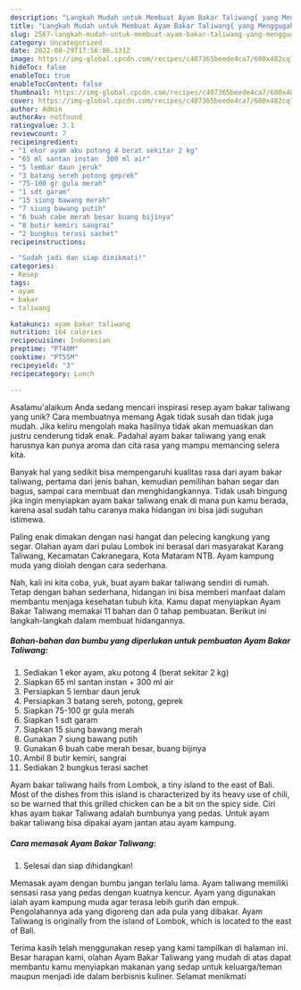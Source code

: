 ```yaml
---
description: "Langkah Mudah untuk Membuat Ayam Bakar Taliwang{ yang Menggugah Selera"
title: "Langkah Mudah untuk Membuat Ayam Bakar Taliwang{ yang Menggugah Selera"
slug: 2567-langkah-mudah-untuk-membuat-ayam-bakar-taliwang-yang-menggugah-selera
category: Uncategorized
date: 2022-08-29T17:56:06.131Z
image: https://img-global.cpcdn.com/recipes/c407365beede4ca7/680x482cq70/ayam-bakar-taliwang-foto-resep-utama.jpg
hideToc: false
enableToc: true
enableTocContent: false
thumbnail: https://img-global.cpcdn.com/recipes/c407365beede4ca7/680x482cq70/ayam-bakar-taliwang-foto-resep-utama.jpg
cover: https://img-global.cpcdn.com/recipes/c407365beede4ca7/680x482cq70/ayam-bakar-taliwang-foto-resep-utama.jpg
author: Admin
authorAv: notfound
ratingvalue: 3.1
reviewcount: 7
recipeingredient:
- "1 ekor ayam aku potong 4 berat sekitar 2 kg"
- "65 ml santan instan  300 ml air"
- "5 lembar daun jeruk"
- "3 batang sereh potong geprek"
- "75-100 gr gula merah"
- "1 sdt garam"
- "15 siung bawang merah"
- "7 siung bawang putih"
- "6 buah cabe merah besar buang bijinya"
- "8 butir kemiri sangrai"
- "2 bungkus terasi sachet"
recipeinstructions:

- "Sudah jadi dan siap dinikmati!"
categories:
- Resep
tags:
- ayam
- bakar
- taliwang

katakunci: ayam bakar taliwang 
nutrition: 164 calories
recipecuisine: Indonesian
preptime: "PT40M"
cooktime: "PT55M"
recipeyield: "3"
recipecategory: Lunch

---
```



Asalamu'alaikum Anda sedang mencari inspirasi resep ayam bakar taliwang yang unik? Cara membuatnya memang Agak tidak susah dan tidak juga mudah. Jika keliru mengolah maka hasilnya tidak akan memuaskan dan justru cenderung tidak enak. Padahal ayam bakar taliwang yang enak harusnya kan punya aroma dan cita rasa yang mampu memancing selera kita.


Banyak hal yang sedikit bisa mempengaruhi kualitas rasa dari ayam bakar taliwang, pertama dari jenis bahan, kemudian pemilihan bahan segar dan bagus, sampai cara membuat dan menghidangkannya. Tidak usah bingung jika ingin menyiapkan ayam bakar taliwang enak di mana pun kamu berada, karena asal sudah tahu caranya maka hidangan ini bisa jadi suguhan istimewa.

Paling enak dimakan dengan nasi hangat dan pelecing kangkung yang segar. Olahan ayam dari pulau Lombok ini berasal dari masyarakat Karang Taliwang, Kecamatan Cakranegara, Kota Mataram NTB. Ayam kampung muda yang diolah dengan cara sederhana.


Nah, kali ini kita coba, yuk, buat ayam bakar taliwang sendiri di rumah. Tetap dengan bahan sederhana, hidangan ini bisa memberi manfaat dalam membantu menjaga kesehatan tubuh kita. Kamu dapat menyiapkan Ayam Bakar Taliwang memakai 11 bahan dan 0 tahap pembuatan. Berikut ini langkah-langkah dalam membuat hidangannya.

<!--inarticleads1-->

##### Bahan-bahan dan bumbu yang diperlukan untuk pembuatan Ayam Bakar Taliwang:

1. Sediakan 1 ekor ayam, aku potong 4 (berat sekitar 2 kg)
1. Siapkan 65 ml santan instan + 300 ml air
1. Persiapkan 5 lembar daun jeruk
1. Persiapkan 3 batang sereh, potong, geprek
1. Siapkan 75-100 gr gula merah
1. Siapkan 1 sdt garam
1. Siapkan 15 siung bawang merah
1. Gunakan 7 siung bawang putih
1. Gunakan 6 buah cabe merah besar, buang bijinya
1. Ambil 8 butir kemiri, sangrai
1. Sediakan 2 bungkus terasi sachet


Ayam bakar taliwang hails from Lombok, a tiny island to the east of Bali. Most of the dishes from this island is characterized by its heavy use of chili, so be warned that this grilled chicken can be a bit on the spicy side. Ciri khas ayam bakar Taliwang adalah bumbunya yang pedas. Untuk ayam bakar taliwang bisa dipakai ayam jantan atau ayam kampung. 

<!--inarticleads2-->

##### Cara memasak Ayam Bakar Taliwang:


1. Selesai dan siap dihidangkan!

Memasak ayam dengan bumbu jangan terlalu lama. Ayam taliwang memiliki sensasi rasa yang pedas dengan kuatnya kencur. Ayam yang digunakan ialah ayam kampung muda agar terasa lebih gurih dan empuk. Pengolahannya ada yang digoreng dan ada pula yang dibakar. Ayam Taliwang is originally from the island of Lombok, which is located to the east of Bali. 

Terima kasih telah menggunakan resep yang kami tampilkan di halaman ini. Besar harapan kami, olahan Ayam Bakar Taliwang yang mudah di atas dapat membantu kamu menyiapkan makanan yang sedap untuk keluarga/teman maupun menjadi ide dalam berbisnis kuliner. Selamat menikmati
